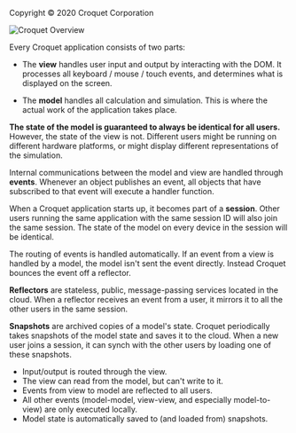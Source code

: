 Copyright © 2020 Croquet Corporation

![Croquet Overview](croquet_overview.svg)

Every Croquet application consists of two parts:

- The **view** handles user input and output by interacting with the DOM.
  It processes all keyboard / mouse / touch events, and determines what is displayed on the screen.

- The **model** handles all calculation and simulation. This is where the actual work of the application takes place.

**The state of the model is guaranteed to always be identical for all users.** However, the state of the view is not. Different users might be running on different hardware platforms, or might display different representations of the simulation.

Internal communications between the model and view are handled through **events**. Whenever an object publishes an event, all objects that have subscribed to that event will execute a handler function.

When a Croquet application starts up, it becomes part of a **session**. Other users running the same application with the same session ID will also join the same session. The state of the model on every device in the session will be identical.

The routing of events is handled automatically. If an event from a view is handled by a model, the model isn't sent the event directly. Instead Croquet bounces the event off a reflector.

**Reflectors** are stateless, public, message-passing services located in the cloud. When a reflector receives an event from a user, it mirrors it to all the other users in the same session.

**Snapshots** are archived copies of a model's state. Croquet periodically takes snapshots of the model state and saves it to the cloud. When a new user joins a session, it can synch with the other users by loading one of these snapshots.

- Input/output is routed through the view.
- The view can read from the model, but can't write to it.
- Events from view to model are reflected to all users.
- All other events (model-model, view-view, and especially model-to-view) are only executed locally.
- Model state is automatically saved to (and loaded from) snapshots.
